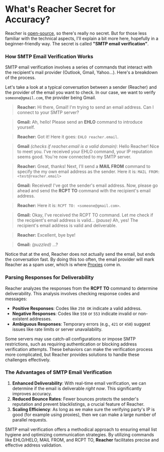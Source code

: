 # What's Reacher Secret for Accuracy?

Reacher is [open-source](https://github.com/reacherhq/check-if-email-exists), so there's really no secret. But for those less familiar with the technical aspects, I'll explain a bit more here, hopefully in a beginner-friendly way. The secret is called **"SMTP email verification"**.

### How SMTP Email Verification Works

SMTP email verification involves a series of commands that interact with the recipient's mail provider (Outlook, Gmail, Yahoo...). Here's a breakdown of the process.

Let's take a look at a typical conversation between a sender (Reacher) and the provider of the email you want to check. In our case, we want to verify `someone@gmail.com`, the provider being Gmail.

> **Reacher:** Hi there, Gmail! I'm trying to send an email address. Can I connect to your SMTP server?

> **Gmail:** Ah, hello! Please send an **EHLO** command to introduce yourself.

> **Reacher:** Got it! Here it goes: `EHLO reacher.email`.

> **Gmail** _(checks if reacher.email is a valid domain)_: Hello Reacher! Nice to meet you. I've received your EHLO command, your IP reputation seems good. You're now connected to my SMTP server.

> **Reacher:** Great, thanks! Next, I'll send a **MAIL FROM** command to specify the my own email address as the sender. Here it is: `MAIL FROM: <test@reacher.email>`

> **Gmail:** Received! I've got the sender's email address. Now, please go ahead and send the **RCPT TO** command with the recipient's email address.

> **Reacher:** Here it is: `RCPT TO: <someone@gmail.com>`.

> **Gmail:** Okay, I've received the RCPT TO command. Let me check if the recipient's email address is valid... _(pause)_ Ah, yes! The recipient's email address is valid and deliverable.

> **Reacher:** Excellent, bye bye!

> **Gmail:** _(puzzled)_ ...?

Notice that at the end, Reacher does not actually send the email, but ends the conversation fast. By doing this too often, the email provider will mark Reacher as a spam user, which is where [Proxies](https://docs.reacher.email/self-hosting/proxies) come in.

### Parsing Responses for Deliverability

Reacher analyzes the responses from the **RCPT TO** command to determine deliverability. This analysis involves checking response codes and messages:

-   **Positive Responses**: Codes like `250 OK` indicate a valid address.
-   **Negative Responses**: Codes like `550` or `553` indicate invalid or non-existent addresses.
-   **Ambiguous Responses**: Temporary errors (e.g., `421` or `450`) suggest issues like rate limits or server unavailability.

Some servers may use catch-all configurations or impose SMTP restrictions, such as requiring authentication or blocking address verification attempts. These behaviors can make the verification process more complicated, but Reacher provides solutions to handle these challenges effectively.

### The Advantages of SMTP Email Verification

1. **Enhanced Deliverability**: With real-time email verification, we can determine if the email is deliverable _right now_. This significantly improves accuracy.
2. **Reduced Bounce Rates**: Fewer bounces protects the sender's reputation and prevent blacklistings, a crucial feature of Reacher.
3. **Scaling Efficiency**: As long as we make sure the verifying party's IP is good (for example using proxies), then we can make a large number of parallel requests.

SMTP email verification offers a methodical approach to ensuring email list hygiene and optimizing communication strategies. By utilizing commands like EHLO/HELO, MAIL FROM, and RCPT TO, **Reacher** facilitates precise and effective address validation.

